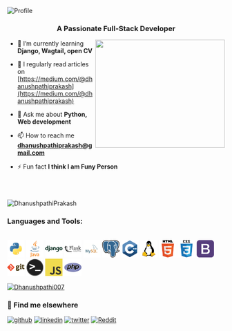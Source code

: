 ![Profile](https://user-images.githubusercontent.com/78605418/150633274-b4aeca69-0cfb-43f5-a730-a8ce514e252e.png)

<h3 align="center">A Passionate Full-Stack Developer</h3>

<img align="right" src="https://cdn.dribbble.com/users/1928646/screenshots/5781055/support.gif" width="300" height="250" />


- 🌱 I’m currently learning **Django, Wagtail, open CV**

- 📝 I regularly read articles on [https://medium.com/@dhanushpathiprakash](https://medium.com/@dhanushpathiprakash)

- 💬 Ask me about **Python, Web development**

- 📫 How to reach me **dhanushpathiprakash@gmail.com**

- ⚡ Fun fact **I think I am Funy Person**

<br>
<br>

<p align="left"> <img src="https://komarev.com/ghpvc/?username=DhanushpathiPrakash&label=Profile%20views&color=0e75b6&style=flat" alt="DhanushpathiPrakash" /> </p>


<h3 align="left">Languages and Tools:</h3>
<br>
<code><img height="40" src="https://raw.githubusercontent.com/github/explore/80688e429a7d4ef2fca1e82350fe8e3517d3494d/topics/python/python.png"></code>
<code><img height="40" src="https://raw.githubusercontent.com/github/explore/80688e429a7d4ef2fca1e82350fe8e3517d3494d/topics/java/java.png"></code>
<code><img height="40" src="https://raw.githubusercontent.com/github/explore/80688e429a7d4ef2fca1e82350fe8e3517d3494d/topics/django/django.png"></code>
<code><img height="40" src="https://raw.githubusercontent.com/github/explore/80688e429a7d4ef2fca1e82350fe8e3517d3494d/topics/flask/flask.png"></code>
<code><img height="40" src="https://raw.githubusercontent.com/github/explore/80688e429a7d4ef2fca1e82350fe8e3517d3494d/topics/mysql/mysql.png"></code>
<code><img height="40" src="https://raw.githubusercontent.com/github/explore/80688e429a7d4ef2fca1e82350fe8e3517d3494d/topics/postgresql/postgresql.png"></code>
<code><img height="40" src="https://raw.githubusercontent.com/github/explore/80688e429a7d4ef2fca1e82350fe8e3517d3494d/topics/cpp/cpp.png"></code>
<code><img height="40" src="https://raw.githubusercontent.com/github/explore/80688e429a7d4ef2fca1e82350fe8e3517d3494d/topics/linux/linux.png"/></code>
<code><img height = "40" src ="https://raw.githubusercontent.com/github/explore/80688e429a7d4ef2fca1e82350fe8e3517d3494d/topics/html/html.png"></code>
<code><img height = "40" src ="https://raw.githubusercontent.com/github/explore/80688e429a7d4ef2fca1e82350fe8e3517d3494d/topics/css/css.png"></code>
<code><img height = "40" src ="https://raw.githubusercontent.com/github/explore/80688e429a7d4ef2fca1e82350fe8e3517d3494d/topics/bootstrap/bootstrap.png"></code>
<code><img height="40" src="https://raw.githubusercontent.com/github/explore/80688e429a7d4ef2fca1e82350fe8e3517d3494d/topics/git/git.png"></code>
<code><img height="40" src="https://raw.githubusercontent.com/github/explore/80688e429a7d4ef2fca1e82350fe8e3517d3494d/topics/terminal/terminal.png"></code>
<code><img height="40" src="https://raw.githubusercontent.com/github/explore/80688e429a7d4ef2fca1e82350fe8e3517d3494d/topics/javascript/javascript.png"></code>
<code><img height="40" src="https://raw.githubusercontent.com/github/explore/80688e429a7d4ef2fca1e82350fe8e3517d3494d/topics/php/php.png"></code>
</div>


<p align="left"> <a href="https://twitter.com/@Dhanushpathi007
" target="blank"><img src="https://img.shields.io/twitter/follow/Dhanushpathi007?logo=twitter&style=for-the-badge" alt="Dhanushpathi007" /></a> </p>


### 📢 Find me elsewhere

[<img src='https://cdn.jsdelivr.net/npm/simple-icons@3.0.1/icons/github.svg' alt='github' height='40'>](https://github.com/DhanushpathiPrakash)  [<img src='https://cdn.jsdelivr.net/npm/simple-icons@3.0.1/icons/linkedin.svg' alt='linkedin' height='40'>](https://www.linkedin.com/in/dhanushpathi-prakash-9296b71a1/) [<img src='https://cdn.jsdelivr.net/npm/simple-icons@3.0.1/icons/twitter.svg' alt='twitter' height='40'>](https://twitter.com/Dhanushpathi007)   [<img src='https://cdn.jsdelivr.net/npm/simple-icons@3.0.1/icons/reddit.svg' alt='Reddit' height='40'>](https://www.reddit.com/user/Dhanushpathi_Prakash)

